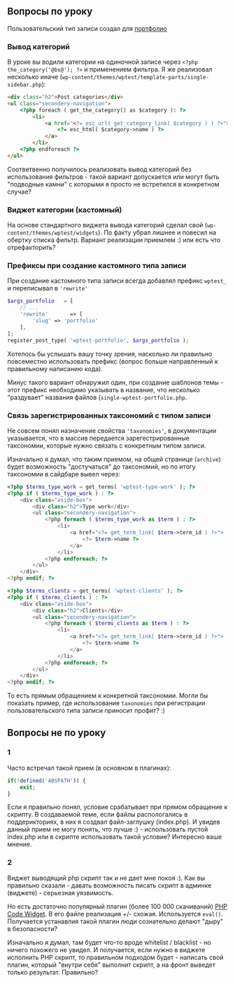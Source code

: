 ## Вопросы по уроку ##

Пользовательский тип записи создал для [портфолио](https://wp.alexanderyurchenko.ru/portfolio)

### Вывод категорий ###

В уроке вы водили категории на одиночной записе через `<?php the_category('@bs@'); ?>` и применением фильтра. Я же реализовал несколько иначе (`wp-content/themes/wptest/template-parts/single-sidebar.php`):

```html
<div class="h2">Post categories</div>
<ul class="secondery-navigation">
    <?php foreach ( get_the_category() as $category ): ?>
        <li>
            <a href="<?= esc_url( get_category_link( $category ) ) ?>">
                <?= esc_html( $category->name ) ?>
            </a>
        </li>
    <?php endforeach ?>
</ul>
```

Соответвенно получилось реализовать вывод категорий без использования фильтров - такой вариант допускается или могут быть "подводные камни" с которыми я просто не встретился в конкретном случае?

### Виджет категории (кастомный) ###

На основе стандартного виджета вывода категорий сделал свой (`wp-content/themes/wptest/widgets`). По факту убрал лишнее и повесил на обертку списка фильтр. Вариант реализации приемлем :) или есть что отрефакторить?

### Префиксы при создание кастомного типа записи ###

При создание кастомного типа записи всегда добавлял префикс `wptest_` и переписывал в `'rewrite'`

```php
$args_portfolio   = [
	// ...
	'rewrite'       => [
		'slug' => 'portfolio'
	],
];
register_post_type( 'wptest-portfolio', $args_portfolio );
```

Хотелось бы услышать вашу точку зрения, насколько ли правильно повсеместно использовать префикс (вопрос больше направленный к правильному написанию кода).

Минус такого вариант обнаружил один, при создание шаблонов темы - этот префикс необходимо указывать в название, что несколько "раздувает" названия файлов (`single-wptest-portfolio.php`.

### Связь зарегистрированных таксономий с типом записи ###

Не совсем понял назначение свойства `'taxonomies'`, в документации указывается, что в массив передается зарегестрированные таксономии, которые нужно связать с конкретным типом записи.

Изначально я думал, что таким приемом, на общей странице (`archive`) будет возможность "достучаться" до таксономий, но по итогу таксономии в сайдбаре вывел через:
```php
<?php $terms_type_work = get_terms( 'wptest-type-work' ); ?>
<?php if ( $terms_type_work ) : ?>
    <div class="aside-box">
        <div class="h2">Type work</div>
        <ul class="secondery-navigation">
			<?php foreach ( $terms_type_work as $term ) : ?>
                <li>
                    <a href="<?= get_term_link( $term->term_id ) ?>">
						<?= $term->name ?>
                    </a>
                </li>
			<?php endforeach; ?>
        </ul>
    </div>
<?php endif; ?>

<?php $terms_clients = get_terms( 'wptest-clients' ); ?>
<?php if ( $terms_clients ) : ?>
	<div class="aside-box">
		<div class="h2">Clients</div>
		<ul class="secondery-navigation">
			<?php foreach ( $terms_clients as $term ) : ?>
				<li>
					<a href="<?= get_term_link( $term->term_id ) ?>">
						<?= $term->name ?>
					</a>
				</li>
			<?php endforeach; ?>
		</ul>
	</div>
<?php endif; ?>
```

То есть прямым обращением к конкретной таксономии. Могли бы показать пример, где использование `taxonomies` при регистрации пользовательского типа записи приносит профит? :)

## Вопросы не по уроку ##

### 1 ###

Часто встречал такой прием (в основном в плагинах):

```php
if(!defined('ABSPATH')) {
    exit;
}
```

Если я правильно понял, условие срабатывает при прямом обращение к скрипту. В создаваемой теме, если файлы распологались в поддерикториях, в них я создвал файл-заглушку (index.php). И увидев данный прием не могу понять, что лучше :) - использовать пустой index.php или в скрипте использовать такой условие? Интересно ваше мнение.

### 2 ###

Виджет выводящий php скрипт так и не дает мне покоя :). Как вы правильно сказали - давать возможность писать скрипт в админке (виджете) - серьезная уязвимость. 

Но есть достаточно популярный плагин (более 100 000 скачиваний) [PHP Code Widget](https://wordpress.org/plugins/php-code-widget/). В его файле реализация +/- схожая. Используется `eval()`. Получается устанавлия такой плагин люди сознательно делают "дыру" в безопасности?

Изначально я думал, там будет что-то вроде whitelist / blacklist - но ничего похожего не увидел. И получается, если нужно в виджете исполнить РНР скрипт, то правильном подходом будет - написать свой плагин, который "внутри себя" выполнит скрипт, а на фронт выведет только результат. Правильно? 